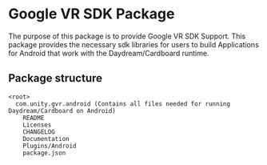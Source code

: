 # Google VR SDK Package

The purpose of this package is to provide Google VR SDK Support. This package provides the necessary sdk libraries for users to build Applications for Android that work with the Daydream/Cardboard runtime.

## Package structure

```
<root>
  com.unity.gvr.android (Contains all files needed for running Daydream/Cardboard on Android)
    README
    Licenses
    CHANGELOG
    Documentation
    Plugins/Android
    package.json
```
